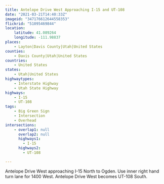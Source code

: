 ```yaml
---
title: Antelope Drive West Approaching I-15 and UT-108
date: "2021-03-21T14:40:33Z"
imageid: "347176612644558353"
flickrid: "51095469844"
location:
    latitude: 41.089264
    longitude: -111.98837
places:
    - Layton|Davis County|Utah|United States
counties:
    - Davis County|Utah|United States
countries:
    - United States
states:
    - Utah|United States
highwaytypes:
    - Interstate Highway
    - Utah State Highway
highways:
    - I-15
    - UT-108
tags:
    - Big Green Sign
    - Intersection
    - Overhead
intersections:
    - overlap1: null
      overlap2: null
      highways1:
        - I-15
      highways2:
        - UT-108

---
```

Antelope Drive West approaching I-15 North to Ogden.  Use inner right hand turn lane for 1400 West. Antelope Drive West becomes UT-108 South.